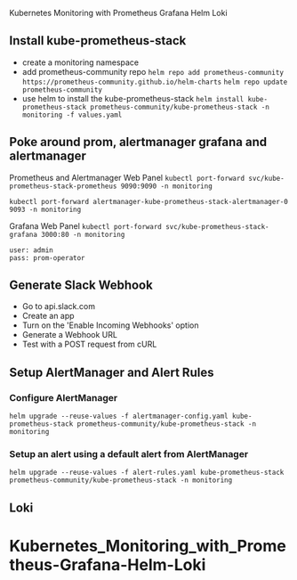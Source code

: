 Kubernetes Monitoring with Prometheus Grafana Helm Loki

## Install kube-prometheus-stack
- create a monitoring namespace 
- add prometheus-community repo
`helm repo add prometheus-community https://prometheus-community.github.io/helm-charts`
`helm repo update prometheus-community`
- use helm to install the kube-prometheus-stack
`helm install kube-prometheus-stack prometheus-community/kube-prometheus-stack -n monitoring -f values.yaml` 


## Poke around prom, alertmanager grafana and alertmanager
Prometheus and Alertmanager Web Panel
`kubectl port-forward svc/kube-prometheus-stack-prometheus 9090:9090 -n monitoring` 

`kubectl port-forward alertmanager-kube-prometheus-stack-alertmanager-0 9093 -n monitoring`

Grafana Web Panel 
`kubectl port-forward svc/kube-prometheus-stack-grafana 3000:80 -n monitoring`

```
user: admin
pass: prom-operator
```

## Generate Slack Webhook
* Go to api.slack.com 
* Create an app 
* Turn on the 'Enable Incoming Webhooks' option 
* Generate a Webhook URL 
* Test with a POST request from cURL 

## Setup AlertManager and Alert Rules 

### Configure AlertManager 

`helm upgrade --reuse-values -f alertmanager-config.yaml kube-prometheus-stack prometheus-community/kube-prometheus-stack -n monitoring`


### Setup an alert using a default alert from AlertManager
`helm upgrade --reuse-values -f alert-rules.yaml kube-prometheus-stack prometheus-community/kube-prometheus-stack -n monitoring`

## Loki 






# Kubernetes_Monitoring_with_Prometheus-Grafana-Helm-Loki
